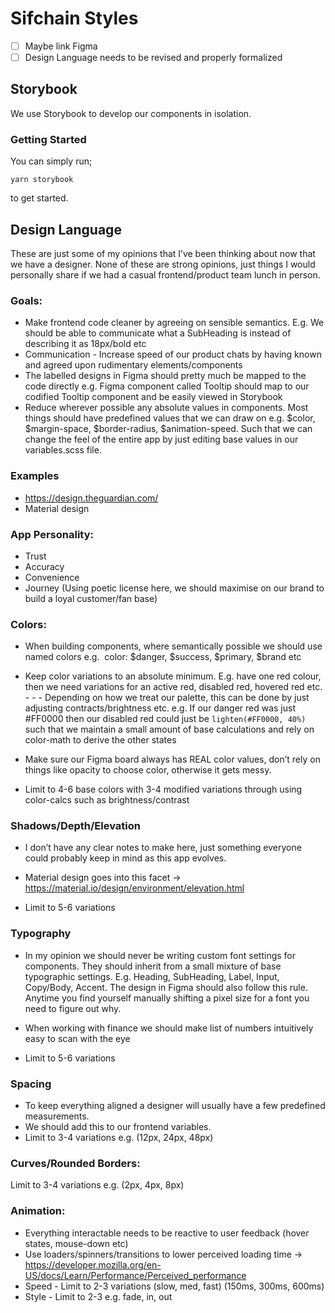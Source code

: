 # Sifchain Styles

- [ ] Maybe link Figma
- [ ] Design Language needs to be revised and properly formalized

## Storybook

We use Storybook to develop our components in isolation.

### Getting Started

You can simply run;

```
yarn storybook
```

to get started.

## Design Language

These are just some of my opinions that I’ve been thinking about now that we have a designer. None of these are strong opinions, just things I would personally share if we had a casual frontend/product team lunch in person.

### Goals: 

- Make frontend code cleaner by agreeing on sensible semantics. E.g. We should be able to communicate what a SubHeading is instead of describing it as 18px/bold etc
- Communication - Increase speed of our product chats by having known and agreed upon rudimentary elements/components
- The labelled designs in Figma should pretty much be mapped to the code directly e.g. Figma component called Tooltip should map to our codified Tooltip component and be easily viewed in Storybook
- Reduce wherever possible any absolute values in components. Most things should have predefined values that we can draw on e.g. $color, $margin-space, $border-radius, $animation-speed. Such that we can change the feel of the entire app by just editing base values in our variables.scss file.

### Examples

- https://design.theguardian.com/
- Material design

### App Personality: 

- Trust
- Accuracy
- Convenience
- Journey (Using poetic license here, we should maximise on our brand to build a loyal customer/fan base)

### Colors: 

- When building components, where semantically possible we should use named colors e.g.  color: $danger, $success, $primary, $brand etc
- Keep color variations to an absolute minimum. E.g. have one red colour, then we need variations for an active red, disabled red, hovered red etc. - - - Depending on how we treat our palette, this can be done by just adjusting contracts/brightness etc. e.g. If our danger red was just #FF0000 then our disabled red could just be `lighten(#FF0000, 40%)` such that we maintain a small amount of base calculations and rely on color-math to derive the other states
- Make sure our Figma board always has REAL color values, don’t rely on things like opacity to choose color, otherwise it gets messy.

- Limit to 4-6 base colors with 3-4 modified variations through using color-calcs such as brightness/contrast

### Shadows/Depth/Elevation

- I don’t have any clear notes to make here, just something everyone could probably keep in mind as this app evolves.

- Material design goes into this facet -> https://material.io/design/environment/elevation.html

- Limit to 5-6 variations

### Typography 

- In my opinion we should never be writing custom font settings for components. They should inherit from a small mixture of base typographic settings. E.g. Heading, SubHeading, Label, Input, Copy/Body, Accent. The design in Figma should also follow this rule. Anytime you find yourself manually shifting a pixel size for a font you need to figure out why.

- When working with finance we should make list of numbers intuitively easy to scan with the eye
- Limit to 5-6 variations

### Spacing

- To keep everything aligned a designer will usually have a few predefined measurements.
- We should add this to our frontend variables.
- Limit to 3-4 variations e.g. (12px, 24px, 48px)

### Curves/Rounded Borders: 

Limit to 3-4 variations e.g. (2px, 4px, 8px)

### Animation: 

- Everything interactable needs to be reactive to user feedback (hover states, mouse-down etc)
- Use loaders/spinners/transitions to lower perceived loading time -> https://developer.mozilla.org/en-US/docs/Learn/Performance/Perceived_performance
- Speed - Limit to 2-3 variations (slow, med, fast) (150ms, 300ms, 600ms)
- Style - Limit to 2-3 e.g. fade, in, out
